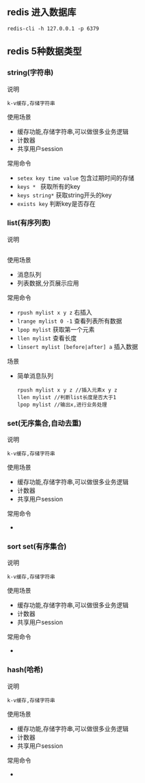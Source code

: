 ## redis 进入数据库

```
redis-cli -h 127.0.0.1 -p 6379
```



## redis 5种数据类型

### string(字符串)

说明

```
k-v缓存,存储字符串
```

使用场景

- 缓存功能,存储字符串,可以做很多业务逻辑
- 计数器
- 共享用户session

常用命令

- `setex key time value`  包含过期时间的存储
- `keys * ` 获取所有的key
- `keys string*` 获取string开头的key
- `exists key` 判断key是否存在

### list(有序列表)

说明

```

```

使用场景

- 消息队列
- 列表数据,分页展示应用

常用命令

- `rpush mylist x y z` 右插入
- `lrange mylist 0 -1` 查看列表所有数据
- `lpop mylist` 获取第一个元素
- `llen mylist` 查看长度
- `linsert mylist [before|after] a` 插入数据

场景

- 简单消息队列

  ```
  rpush mylist x y z //插入元素x y z
  llen mylist //判断list长度是否大于1
  lpop mylist //输出x,进行业务处理
  ```

  

### set(无序集合,自动去重)

说明

```
k-v缓存,存储字符串
```

使用场景

- 缓存功能,存储字符串,可以做很多业务逻辑
- 计数器
- 共享用户session

常用命令

- 

### sort set(有序集合)

说明

```
k-v缓存,存储字符串
```

使用场景

- 缓存功能,存储字符串,可以做很多业务逻辑
- 计数器
- 共享用户session

常用命令

- 

### hash(哈希)

说明

```
k-v缓存,存储字符串
```

使用场景

- 缓存功能,存储字符串,可以做很多业务逻辑
- 计数器
- 共享用户session

常用命令

- 